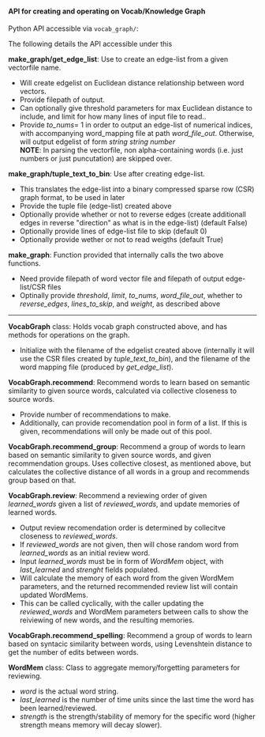 #### API for creating and operating on Vocab/Knowledge Graph

Python API accessible via `vocab_graph/`:

The following details the API accessible under this

__make_graph/get_edge_list__: Use to create an edge-list from a given vectorfile name.  
- Will create edgelist on Euclidean distance relationship between word vectors.  
- Provide filepath of output.
- Can optionally give threshold parameters for max Euclidean distance to include, and limit for how many lines of input file to read..
- Provide *to_nums*= 1 in order to output an edge-list of numerical indices, with accompanying word_mapping file at path *word_file_out*.  Otherwise, will output edgelist of form *string string number*  
__NOTE__: In parsing the vectorfile, non alpha-containing words (i.e. just numbers or just puncutation) are skipped over. 

__make_graph/tuple_text_to_bin__: Use after creating edge-list.  
- This translates the edge-list into a binary compressed sparse row (CSR) graph format, to be used in later 
- Provide the tuple file (edge-list) created above
- Optionally provide whether or not to reverse edges (create additionall edges in reverse "direction" as what is in the edge-list) (default False)
- Optionally provide lines of edge-list file to skip (default 0)
- Optionally provide wether or not to read weigths (default True)

__make_graph__: Function provided that internally calls the two above functions.
- Need provide filepath of word vector file and filepath of output edge-list/CSR files
- Optinally provide *threshold*, *limit*, *to_nums*, *word_file_out*, whether to *reverse_edges*, *lines_to_skip*, and *weight*, as described above

---

__VocabGraph__ class: Holds vocab graph constructed above, and has methods for operations on the graph.
- Initialize with the filename of the edgelist created above (internally it will use the CSR files created by *tuple_text_to_bin*), and the filename of the word mapping file (produced by *get_edge_list*).  

__VocabGraph.recommend__: Recommend words to learn based on semantic similarity to given source words, calculated via collective closeness to source words.  
- Provide number of recommendations to make.  
- Additionally, can provide recomendation pool in form of a list.  If this is given, recommendations will only be made out of this pool.  

__VocabGraph.recommend_group__: Recommend a group of words to learn based on semantic similarity to given source words, and given recommendation groups.  Uses collective closest, as mentioned above, but calculates the collective distance of all words in a group and recommends group based on that.  

__VocabGraph.review__: Recommend a reviewing order of given *learned_words* given a list of *reviewed_words*, and update memories of learned words.  
- Output review recomendation order is determined by collecitve closeness to *reviewed_words*.
- If *reviewed_words* are not given, then will chose random word from *learned_words* as an initial review word.  
- Input *learned_words* must be in form of *WordMem* object, with *last_learned* and *strenght* fields populated. 
- Will calculate the memory of each word from the given WordMem parameters, and the returned recommended review list will contain updated WordMems.
- This can be called cyclically, with the caller updating the *reviewed_words* and WordMem parameters between calls to show the reiviewing of new words, and the resulting memories.   

__VocabGraph.recommend_spelling__: Recommend a group of words to learn based on syntacic similarity between words, using Levenshtein distance to get the number of edits between words.  


__WordMem__ class:  Class to aggregate memory/forgetting parameters for reviewing.  
- *word* is the actual word string.  
- *last_learned* is the number of time units since the last time the word has been learned/reviewed.  
- *strength* is the strength/stability of memory for the specific word (higher strength means memory will decay slower).
